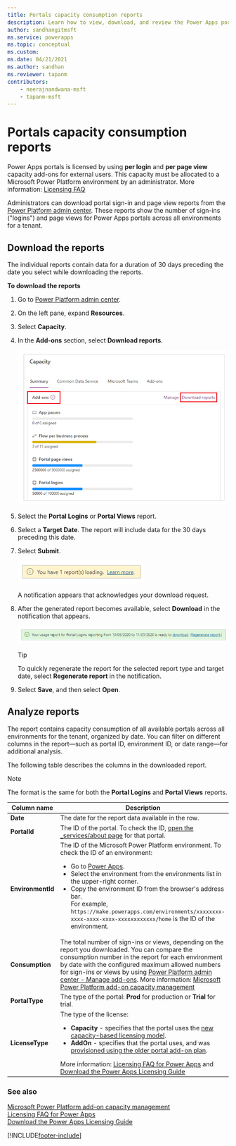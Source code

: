 ```yaml
---
title: Portals capacity consumption reports
description: Learn how to view, download, and review the Power Apps portals capacity consumption reports from the Power Platform admin center.
author: sandhangitmsft
ms.service: powerapps
ms.topic: conceptual
ms.custom: 
ms.date: 04/21/2021
ms.author: sandhan
ms.reviewer: tapanm
contributors:
    - neerajnandwana-msft
    - tapanm-msft
---
```

 
# Portals capacity consumption reports

Power Apps portals is licensed by using **per login** and **per page view** capacity add-ons for external users. This capacity must be allocated to a Microsoft Power Platform environment by an administrator. More information: [Licensing FAQ](/power-platform/admin/powerapps-flow-licensing-faq#portals)

Administrators can download portal sign-in and page view reports from the [Power Platform admin center](https://admin.powerplatform.com). These reports show the number of sign-ins ("logins") and page views for Power Apps portals across all environments for a tenant.

## Download the reports

The individual reports contain data for a duration of 30 days preceding the date you select while downloading the reports.
<!--markdownlint-disable MD036-->
**To download the reports**
<!--markdownlint-enable MD036-->
1. Go to [Power Platform admin center](https://admin.powerplatform.com).

1. On the left pane, expand **Resources**.

1. Select **Capacity**.

1. In the **Add-ons** section, select **Download reports**.

    ![Add-ons.](media/portal-consumption-reports/summary-add-ons.png "Add-ons")

1. Select the **Portal Logins** or **Portal Views** report.

1. Select a **Target Date**. The report will include data for the 30 days preceding this date.

1. Select **Submit**.

    ![Confirmation for the request.](media/portal-consumption-reports/confirmation.png "Confirmation for the request")

    A notification appears that acknowledges your download request.

1. After the generated report becomes available, select **Download** in the notification that appears.

    ![Notification that the report is ready to download.](media/portal-consumption-reports/download-notification.png "Notification that the report is ready to download")

    > [!TIP]
    > To quickly regenerate the report for the selected report type and target date, select **Regenerate report** in the notification.

1. Select **Save**, and then select **Open**.

## Analyze reports

The report contains capacity consumption of all available portals across all environments for the tenant, organized by date. You can filter on different columns in the report&mdash;such as portal ID, environment ID, or date range&mdash;for additional analysis.

The following table describes the columns in the downloaded report.

> [!NOTE]
> The format is the same for both the **Portal Logins** and **Portal Views** reports.

| Column name | Description |
| - | - |
| **Date** | The date for the report data available in the row. |
| **PortalId** | The ID of the portal. To check the ID, [open the _services/about page](clear-server-side-cache.md) for that portal. |
| **EnvironmentId** | The ID of the Microsoft Power Platform environment. To check the ID of an environment: <ul><li> Go to [Power Apps](https://make.powerapps.com). </li><li> Select the environment from the environments list in the upper-right corner. </li> <li> Copy the environment ID from the browser's address bar. <br> For example, `https://make.powerapps.com/environments/xxxxxxxx-xxxx-xxxx-xxxx-xxxxxxxxxxxx/home` is the ID of the environment. </li> </ul> |
| **Consumption** | The total number of sign-ins or views, depending on the report you downloaded. You can compare the consumption number in the report for each environment by date with the configured maximum allowed numbers for sign-ins or views by using [Power Platform admin center - Manage add-ons](https://admin.powerplatform.microsoft.com/resources/capacity#add-ons). More information: [Microsoft Power Platform add-on capacity management](/power-platform/admin/capacity-add-on) |
| **PortalType** | The type of the portal: **Prod** for production or **Trial** for trial. |
| **LicenseType** | The type of the license: <ul> <li> **Capacity** - specifies that the portal uses the [new capacity-based licensing model](/power-platform/admin/powerapps-flow-licensing-faq#portals). </li> <li> **AddOn** - specifies that the portal uses, and was [provisioned using the older portal add-on plan](../provision-portal-add-on.md). </li> </ul> More information: [Licensing FAQ for Power Apps](/power-platform/admin/powerapps-flow-licensing-faq#portals) and [Download the Power Apps Licensing Guide](https://go.microsoft.com/fwlink/?linkid=2085130)

### See also

[Microsoft Power Platform add-on capacity management](/power-platform/admin/capacity-add-on)  
[Licensing FAQ for Power Apps](/power-platform/admin/powerapps-flow-licensing-faq#portals)  
[Download the Power Apps Licensing Guide](https://go.microsoft.com/fwlink/?linkid=2085130)


[!INCLUDE[footer-include](../../../includes/footer-banner.md)]